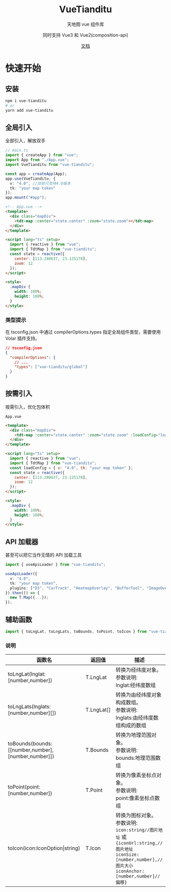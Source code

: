 <div align="center">

<h1>VueTianditu</h1>
<p>天地图 vue 组件库</p>
<p>同时支持 Vue3 和 Vue2(composition-api)</p>
<p>
<a href="https://soullyoko.github.io/vue-tianditu/">文档</a>
</p>

</div>

# 快速开始

## 安装

```sh
npm i vue-tianditu
# or
yarn add vue-tianditu
```

## 全局引入

全部引入，解放双手

```ts
// main.ts
import { createApp } from "vue";
import App from "./App.vue";
import VueTianditu from "vue-tianditu";

const app = createApp(App);
app.use(VueTianditu, {
  v: "4.0", //目前只支持4.0版本
  tk: "your map token"
});
app.mount("#app");
```

```html
<!-- App.vue -->
<template>
  <div class="mapDiv">
    <tdt-map :center="state.center" :zoom="state.zoom"></tdt-map>
  </div>
</template>

<script lang="ts" setup>
  import { reactive } from "vue";
  import { TdtMap } from "vue-tianditu";
  const state = reactive({
    center: [113.280637, 23.125178],
    zoom: 12
  });
</script>

<style>
  .mapDiv {
    width: 100%;
    height: 100%;
  }
</style>
```

### 类型提示

在 tsconfig.json 中通过 compilerOptions.types 指定全局组件类型，需要使用 Volar 插件支持。

```json
// tsconfig.json
{
  "compilerOptions": {
    // ...
    "types": ["vue-tianditu/global"]
  }
}
```

## 按需引入

按需引入，优化包体积

`App.vue`

```html
<template>
  <div class="mapDiv">
    <tdt-map :center="state.center" :zoom="state.zoom" :loadConfig="loadConfig"></tdt-map>
  </div>
</template>

<script lang="ts" setup>
  import { reactive } from "vue";
  import { TdtMap } from "vue-tianditu";
  const loadConfig = { v: "4.0", tk: "your map token" };
  const state = reactive({
    center: [113.280637, 23.125178],
    zoom: 12
  });
</script>

<style>
  .mapDiv {
    width: 100%;
    height: 100%;
  }
</style>
```

## API 加载器

甚至可以把它当作无情的 API 加载工具

```ts
import { useApiLoader } from "vue-tianditu";

useApiLoader({
  v: "4.0",
  tk: "your map token",
  plugins: ["D3", "CarTrack", "HeatmapOverlay", "BufferTool", "ImageOverLayer"]
}).then(() => {
  new T.Map({...});
});
```

## 辅助函数

```ts
import { toLngLat, toLngLats, toBounds, toPoint, toIcon } from "vue-tianditu";
```

### 说明

| 函数名 | 返回值 | 描述 |
| --- | --- | --- |
| toLngLat(lnglat:[number,number]) | T.LngLat | 转换为经纬度对象。<br>参数说明:<br>lnglat:经纬度数组 |
| toLngLats(lnglats:[number,number][]) | T.LngLat[] | 转换为由经纬度对象构成数组。<br>参数说明:<br>lnglats:由经纬度数组构成的数组 |
| toBounds(bounds:[[number,number],[number,number]]) | T.Bounds | 转换为地理范围对象。<br>参数说明:<br>bounds:地理范围数组 |
| toPoint(point:[number,number]) | T.Point | 转换为像素坐标点对象。<br>参数说明:<br>point:像素坐标点数组 |
| toIcon(icon:IconOption\|string) | T.Icon | 转换为图标对象。<br>参数说明:<br>`icon:string//图片地址` 或 `{iconUrl:string,//图片地址`<br>`iconSize:[number,number],//图片大小`<br>`iconAnchor:[number,number]//偏移}` |

